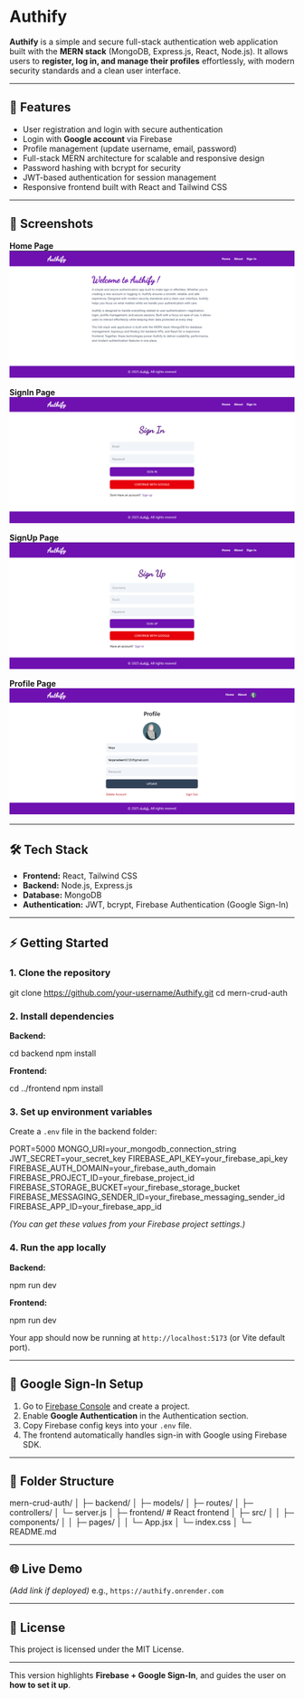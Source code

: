# Authify

**Authify** is a simple and secure full-stack authentication web application built with the **MERN stack** (MongoDB, Express.js, React, Node.js). It allows users to **register, log in, and manage their profiles** effortlessly, with modern security standards and a clean user interface.

---

## 🚀 Features

- User registration and login with secure authentication
- Login with **Google account** via Firebase
- Profile management (update username, email, password)
- Full-stack MERN architecture for scalable and responsive design
- Password hashing with bcrypt for security
- JWT-based authentication for session management
- Responsive frontend built with React and Tailwind CSS

---

## 📸 Screenshots

**Home Page**  
![Home Page](./frontend/public/screenshot1.PNG)

**SignIn Page**  
![SignIn Page](./frontend/public/screenshot2.PNG)

**SignUp Page**  
![SignUp Page](./frontend/public/screenshot3.PNG)

**Profile Page**  
![Profile Page](./frontend/public/screenshot4.PNG)

---

## 🛠 Tech Stack

- **Frontend:** React, Tailwind CSS
- **Backend:** Node.js, Express.js
- **Database:** MongoDB
- **Authentication:** JWT, bcrypt, Firebase Authentication (Google Sign-In)

---

## ⚡ Getting Started

### 1. Clone the repository

git clone https://github.com/your-username/Authify.git
cd mern-crud-auth

### 2. Install dependencies

**Backend:**

cd backend
npm install

**Frontend:**

cd ../frontend
npm install

### 3. Set up environment variables

Create a `.env` file in the backend folder:

PORT=5000
MONGO_URI=your_mongodb_connection_string
JWT_SECRET=your_secret_key
FIREBASE_API_KEY=your_firebase_api_key
FIREBASE_AUTH_DOMAIN=your_firebase_auth_domain
FIREBASE_PROJECT_ID=your_firebase_project_id
FIREBASE_STORAGE_BUCKET=your_firebase_storage_bucket
FIREBASE_MESSAGING_SENDER_ID=your_firebase_messaging_sender_id
FIREBASE_APP_ID=your_firebase_app_id

_(You can get these values from your Firebase project settings.)_

### 4. Run the app locally

**Backend:**

npm run dev

**Frontend:**

npm run dev

Your app should now be running at `http://localhost:5173` (or Vite default port).

---

## 🔑 Google Sign-In Setup

1. Go to [Firebase Console](https://console.firebase.google.com/) and create a project.
2. Enable **Google Authentication** in the Authentication section.
3. Copy Firebase config keys into your `.env` file.
4. The frontend automatically handles sign-in with Google using Firebase SDK.

---

## 📄 Folder Structure

mern-crud-auth/
│
├─ backend/
│ ├─ models/
│ ├─ routes/
│ ├─ controllers/
│ └─ server.js
│
├─ frontend/ # React frontend
│ ├─ src/
│ │ ├─ components/
│ │ ├─ pages/
│ │ └─ App.jsx
│ └─ index.css
│
└─ README.md

---

## 🌐 Live Demo

_(Add link if deployed)_
e.g., `https://authify.onrender.com`

---

## 📄 License

This project is licensed under the MIT License.

---

This version highlights **Firebase + Google Sign-In**, and guides the user on **how to set it up**.
